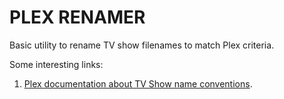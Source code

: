 # PLEX RENAMER

Basic utility to rename TV show filenames to match Plex criteria.

Some interesting links:

 1. [Plex documentation about TV Show name conventions](https://support.plex.tv/hc/en-us/sections/200059498-Naming-and-Organizing-TV-Shows).
